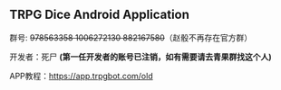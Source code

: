 ## TRPG Dice Android Application

群号: ~~978563358 1006272130 882167580~~（赵骰不再存在官方群）

开发者：死尸 **(第一任开发者的账号已注销，如有需要请去青果群找这个人)**

APP教程：https://app.trpgbot.com/old
